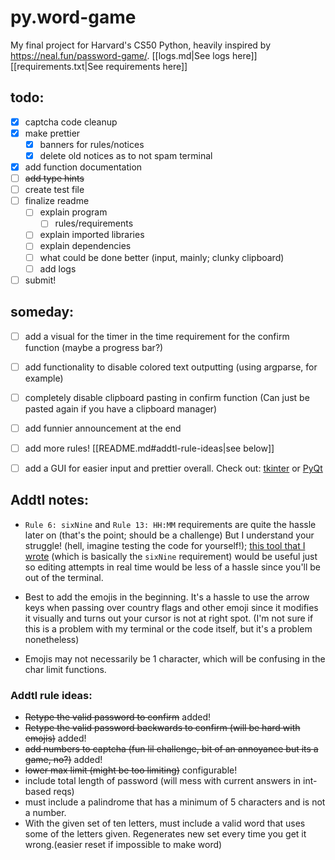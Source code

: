 # py.word-game
My final project for Harvard's CS50 Python, heavily inspired by https://neal.fun/password-game/.
[[logs.md|See logs here]]
[[requirements.txt|See requirements here]]
## todo:
- [x] captcha code cleanup
- [x] make prettier
    - [x] banners for rules/notices
    - [x] delete old notices as to not spam terminal
- [x] add function documentation
- [ ] ~~add type hints~~
- [ ] create test file
- [ ] finalize readme
    - [ ] explain program
        - [ ] rules/requirements
    - [ ] explain imported libraries
    - [ ] explain dependencies
    - [ ] what could be done better (input, mainly; clunky clipboard)
    - [ ] add logs
- [ ] submit!

## someday:
- [ ] add a visual for the timer in the time requirement for the confirm function (maybe a progress bar?)
- [ ] add functionality to disable colored text outputting (using argparse, for example)
- [ ] completely disable clipboard pasting in confirm function (Can just be pasted again if you have a clipboard manager)
- [ ] add funnier announcement at the end
- [ ] add more rules! [[README.md#addtl-rule-ideas|see below]]
- [ ] add a GUI for easier input and prettier overall. Check out: [tkinter](https://docs.python.org/3/library/tkinter.html) or [PyQt](https://riverbankcomputing.com/software/pyqt/intro)


## Addtl notes:
- `Rule 6: sixNine` and `Rule 13: HH:MM` requirements are quite the hassle later on (that's the point; should be a challenge) But I understand your struggle! (hell, imagine testing the code for yourself!); [this tool that I wrote](https://www.online-python.com/SEMPZn3TDb) (which is basically the `sixNine` requirement) would be useful just so editing attempts in real time would be less of a hassle since you'll be out of the terminal.

- Best to add the emojis in the beginning. It's a hassle to use the arrow keys when passing over country flags and other emoji since it modifies it visually and turns out your cursor is not at right spot. (I'm not sure if this is a problem with my terminal or the code itself, but it's a problem nonetheless)

- Emojis may not necessarily be 1 character, which will be confusing in the char limit functions.

### Addtl rule ideas:
- ~~Retype the valid password to confirm~~ added!
- ~~Retype the valid password backwards to confirm (will be hard with emojis)~~ added!
- ~~add numbers to captcha (fun lil challenge, bit of an annoyance but its a game, no?)~~ added!
- ~~lower max limit (might be too limiting)~~ configurable!
- include total length of password (will mess with current answers in int-based reqs)
- must include a palindrome that has a minimum of 5 characters and is not a number.
- With the given set of ten letters, must include a valid word that uses some of the letters given. Regenerates new set every time you get it wrong.(easier reset if impossible to make word)
